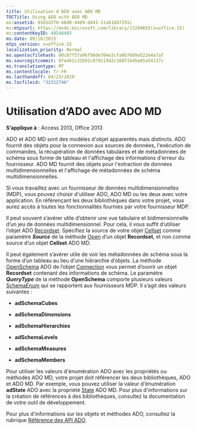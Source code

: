 ```yaml
---
title: Utilisation d'ADO avec ADO MD
TOCTitle: Using ADO with ADO MD
ms:assetid: 93d1d270-b8d0-4489-d441-11a61887291c
ms:mtpsurl: https://msdn.microsoft.com/library/JJ249655(v=office.15)
ms:contentKeyID: 48546405
ms.date: 09/18/2015
mtps_version: v=office.15
localization_priority: Normal
ms.openlocfilehash: 80c87f57a96f98de704e3cfa9b7689a522e4a7af
ms.sourcegitcommit: 8fe462c32b91c87911942c188f3445e85a54137c
ms.translationtype: MT
ms.contentlocale: fr-FR
ms.lasthandoff: 04/23/2019
ms.locfileid: "32312746"
---
```

# <a name="using-ado-with-ado-md"></a>Utilisation d’ADO avec ADO MD


**S’applique à** : Access 2013, Office 2013

ADO et ADO MD sont des modèles d'objet apparentés mais distincts. ADO fournit des objets pour la connexion aux sources de données, l'exécution de commandes, la récupération de données tabulaires et de métadonnées de schéma sous forme de tableau et l'affichage des informations d'erreur du fournisseur. ADO MD fournit des objets pour l'extraction de données multidimensionnelles et l'affichage de métadonnées de schéma multidimensionnelles.

Si vous travaillez avec un fournisseur de données multidimensionnelles (MDP), vous pouvez choisir d'utiliser ADO, ADO MD ou les deux avec votre application. En référençant les deux bibliothèques dans votre projet, vous aurez accès à toutes les fonctionnalités fournies par votre fournisseur MDP.

Il peut souvent s’avérer utile d’obtenir une vue tabulaire et bidimensionnelle d’un jeu de données multidimensionnel. Pour cela, il vous suffit d’utiliser l’objet ADO [Recordset](recordset-object-ado.md). Spécifiez la source de votre objet [Cellset](cellset-object-ado-md.md) comme paramètre ***Source*** de la méthode [Open](open-method-ado-recordset.md) d’un objet **Recordset**, et non comme source d’un objet **Cellset** ADO MD.

Il peut également s’avérer utile de voir les métadonnées de schéma sous la forme d’un tableau au lieu d’une hiérarchie d’objets. La méthode [OpenSchema](openschema-method-ado.md) ADO de l’objet [Connection](connection-object-ado.md) vous permet d’ouvrir un objet **Recordset** contenant des informations de schéma. Le paramètre ***QueryType*** de la méthode **OpenSchema** comporte plusieurs valeurs [SchemaEnum](schemaenum.md) qui se rapportent aux fournisseurs MDP. Il s’agit des valeurs suivantes :

  - **adSchemaCubes**

  - **adSchemaDimensions**

  - **adSchemaHierarchies**

  - **adSchemaLevels**

  - **adSchemaMeasures**

  - **adSchemaMembers**

Pour utiliser les valeurs d'énumération ADO avec les propriétés ou méthodes ADO MD, votre projet doit référencer les deux bibliothèques, ADO et ADO MD. Par exemple, vous pouvez utiliser la valeur d'énumération **adState** ADO avec la propriété [State](state-property-ado-md.md) ADO MD. Pour plus d'informations sur la création de références à des bibliothèques, consultez la documentation de votre outil de développement.

Pour plus d'informations sur les objets et méthodes ADO, consultez la rubrique [Référence des API ADO](ado-api-reference.md).

